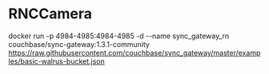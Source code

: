 # RNCCamera


docker run -p 4984-4985:4984-4985 -d --name sync_gateway_rn couchbase/sync-gateway:1.3.1-community https://raw.githubusercontent.com/couchbase/sync_gateway/master/examples/basic-walrus-bucket.json
